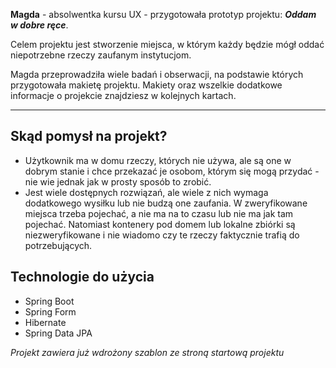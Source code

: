 **Magda** -  absolwentka kursu UX  - przygotowała prototyp projektu: _**Oddam w dobre ręce**_.

Celem projektu jest stworzenie miejsca, w którym każdy będzie mógł oddać niepotrzebne rzeczy zaufanym instytucjom.

Magda przeprowadziła wiele badań i obserwacji, na podstawie których przygotowała makietę projektu. Makiety oraz wszelkie dodatkowe informacje o projekcie znajdziesz w kolejnych kartach.

-----------------------------------------------------------------

## Skąd pomysł na projekt?

-  Użytkownik ma w domu rzeczy, których nie używa, ale są  one w dobrym stanie i chce przekazać je osobom, którym się mogą przydać - nie wie jednak jak w prosty sposób to zrobić.
- Jest wiele dostępnych rozwiązań, ale wiele z nich wymaga dodatkowego wysiłku lub nie budzą one zaufania.
W zweryfikowane miejsca trzeba pojechać, a nie ma na to czasu lub nie ma jak tam pojechać. Natomiast kontenery pod domem lub lokalne zbiórki są niezweryfikowane i nie wiadomo czy te rzeczy faktycznie trafią do potrzebujących. 

## Technologie do użycia
- Spring Boot
- Spring Form
- Hibernate
- Spring Data JPA

*Projekt zawiera już wdrożony szablon ze stroną startową projektu*
